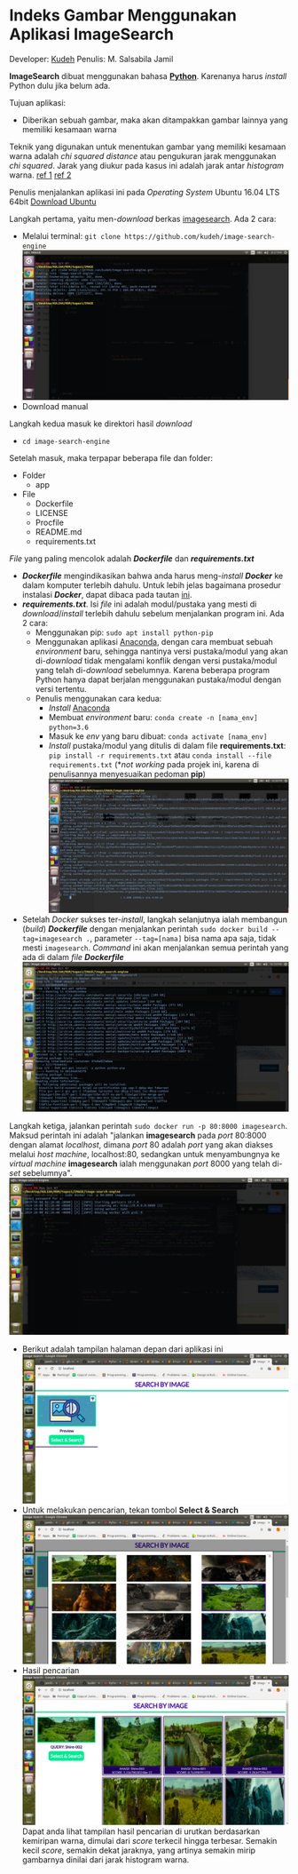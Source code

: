 # Indeks Gambar Menggunakan Aplikasi ImageSearch

Developer: [Kudeh](https://github.com/kudeh)
Penulis: M. Salsabila Jamil

**ImageSearch** dibuat menggunakan bahasa **[Python](https://www.python.org/)**.
Karenanya harus _install_ Python dulu jika belum ada.

Tujuan aplikasi:
- Diberikan sebuah gambar, maka akan ditampakkan gambar lainnya yang memiliki kesamaan warna

Teknik yang digunakan untuk menentukan gambar yang memiliki kesamaan warna adalah _chi squared distance_ atau pengukuran jarak menggunakan _chi squared_. Jarak yang diukur pada kasus ini adalah jarak antar _histogram_ warna. [ref 1](https://en.wikipedia.org/wiki/Content-based_image_retrieval) [ref 2](https://stats.stackexchange.com/questions/184101/comparing-two-histograms-using-chi-square-distance)

Penulis menjalankan aplikasi ini pada _Operating System_ Ubuntu 16.04 LTS 64bit
[Download Ubuntu](https://ubuntu.com/download/desktop)

Langkah pertama, yaitu men-_download_ berkas [imagesearch](https://github.com/kudeh/image-search-engine). Ada 2 cara:
- Melalui terminal: ```git clone https://github.com/kudeh/image-search-engine```
![clone](images/langkah_1.png)
- Download manual

Langkah kedua masuk ke direktori hasil _download_
- ```cd image-search-engine```

Setelah masuk, maka terpapar beberapa file dan folder:
- Folder
    - app
- File
    - Dockerfile
    - LICENSE
    - Procfile
    - README.md
    - requirements.txt

_File_ yang paling mencolok adalah ***Dockerfile*** dan ***requirements.txt***
- ***Dockerfile*** mengindikasikan bahwa anda harus meng-_install_ ***Docker*** ke dalam komputer terlebih dahulu. Untuk lebih jelas bagaimana prosedur instalasi ***Docker***, dapat dibaca pada tautan [ini](https://docs.docker.com/install/#supported-platforms).
- ***requirements.txt***. Isi _file_ ini adalah modul/pustaka yang mesti di _download_/_install_ terlebih dahulu sebelum menjalankan program ini. Ada 2 cara:
    - Menggunakan pip: ```sudo apt install python-pip```
    - Menggunakan aplikasi [Anaconda](https://www.anaconda.com/), dengan cara membuat sebuah _environment_ baru, sehingga nantinya versi pustaka/modul yang akan di-_download_ tidak mengalami konflik dengan versi pustaka/modul yang telah di-_download_ sebelumnya. Karena beberapa program Python hanya dapat berjalan menggunakan pustaka/modul dengan versi tertentu.
    - Penulis menggunakan cara kedua:
        - _Install_ [Anaconda](https://www.anaconda.com/distribution/)
        - Membuat _environment_ baru: ```conda create -n [nama_env] python=3.6```
        - Masuk ke _env_ yang baru dibuat: ```conda activate [nama_env]```
        - _Install_ pustaka/modul yang ditulis di dalam file **requirements.txt**: ```pip install -r requirements.txt``` atau
        ```conda install --file requirements.txt``` (*_not working_ pada projek ini, karena di penulisannya menyesuaikan pedoman **pip**)
        ![reqs](images/install_reqs.png)
- Setelah _Docker_ sukses ter-_install_, langkah selanjutnya ialah membangun (_build_) ***Dockerfile*** dengan menjalankan perintah ```sudo docker build --tag=imagesearch .```, parameter ```--tag=[nama]``` bisa nama apa saja, tidak mesti ```imagesearch```. _Command_ ini akan menjalankan semua perintah yang ada di dalam _file_ ***Dockerfile***
![Build Dockerfile](images/langkah_2.png)

Langkah ketiga, jalankan perintah ```sudo docker run -p 80:8000 imagesearch```. Maksud perintah ini adalah "jalankan **imagesearch** pada _port_ 80:8000 dengan alamat _localhost_, dimana _port_ 80 adalah _port_ yang akan diakses melalui _host machine_, localhost:80, sedangkan untuk menyambungnya ke _virtual machine_ **imagesearch** ialah menggunakan _port_ 8000 yang telah di-_set_ sebelumnya".
![run](images/langkah_3.png)
- Berikut adalah tampilan halaman depan dari aplikasi ini
![index](images/langkah_4.png)
- Untuk melakukan pencarian, tekan tombol **Select & Search**
![search](images/langkah_5.png)
- Hasil pencarian
![hasil](images/langkah_6.png)
Dapat anda lihat tampilan hasil pencarian di urutkan berdasarkan kemiripan warna, dimulai dari _score_ terkecil hingga terbesar. Semakin kecil _score_, semakin dekat jaraknya, yang artinya semakin mirip gambarnya dinilai dari jarak histogram warna.
